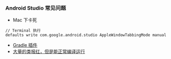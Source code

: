 ### Android Studio 常见问题

- Mac 下卡死
```shell
// Terminal 执行
defaults write com.google.android.studio AppleWindowTabbingMode manual
```
- [Gradle 插件](./as_1.md)
- [大量的类报红，但是能正常编译运行](./as_2.md)